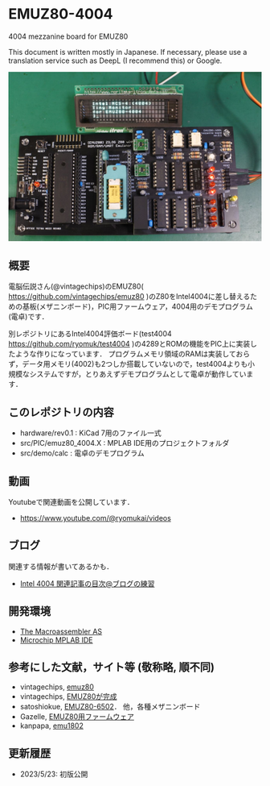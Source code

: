 # EMUZ80-4004
4004 mezzanine board for EMUZ80

This document is written mostly in Japanese. If necessary, please use a translation service such as DeepL (I recommend this) or Google.

![](images/title.jpg)

## 概要
電脳伝説さん(@vintagechips)のEMUZ80( https://github.com/vintagechips/emuz80 )のZ80をIntel4004に差し替えるための基板(メザニンボード)，PIC用ファームウェア，4004用のデモプログラム(電卓)です．

別レポジトリにあるIntel4004評価ボード(test4004 https://github.com/ryomuk/test4004 )の4289とROMの機能をPIC上に実装したような作りになっています．
プログラムメモリ領域のRAMは実装しておらず，データ用メモリ(4002)も2つしか搭載していないので，test4004よりも小規模なシステムですが，とりあえずデモプログラムとして電卓が動作しています．

## このレポジトリの内容
- hardware/rev0.1 : KiCad 7用のファイル一式
- src/PIC/emuz80_4004.X : MPLAB IDE用のプロジェクトフォルダ
- src/demo/calc : 電卓のデモプログラム

## 動画
Youtubeで関連動画を公開しています．
- https://www.youtube.com/@ryomukai/videos

## ブログ
関連する情報が書いてあるかも．
- [Intel 4004 関連記事の目次@ブログの練習](https://blog.goo.ne.jp/tk-80/e/3fa1e2972737c7b7d1b83f4e7bd648a2)

## 開発環境
- [The Macroassembler AS](http://john.ccac.rwth-aachen.de:8000/as/)
- [Microchip MPLAB IDE](https://www.microchip.com/en-us/tools-resources/develop/mplab-x-ide)

## 参考にした文献，サイト等 (敬称略, 順不同)
- vintagechips, [emuz80](https://github.com/vintagechips/emuz80)
- vintagechips, [EMUZ80が完成](https://vintagechips.wordpress.com/2022/03/05/emuz80_reference/)
- satoshiokue, [EMUZ80-6502](https://github.com/satoshiokue/EMUZ80-6502)． 他，各種メザニンボード
- Gazelle, [EMUZ80用ファームウェア](https://drive.google.com/drive/folders/1NaIIpzsUY3lptekcrJjwyvWTBNHIjUf1)
- kanpapa, [emu1802](https://github.com/kanpapa/emu1802)

## 更新履歴
- 2023/5/23: 初版公開
